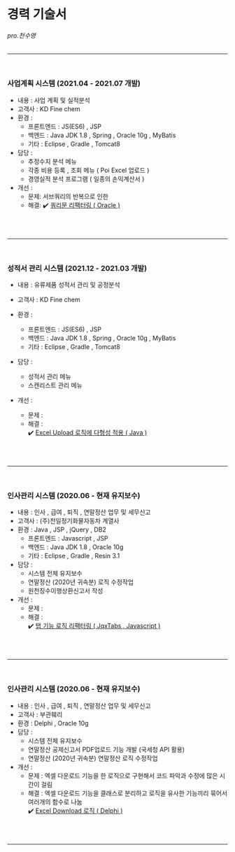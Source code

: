 # 경력 기술서                                        
######                                                       pro.천수영



-----------------------------------------------------------------------
</br>     

### 사업계획 시스템 (2021.04 - 2021.07 개발)

  - 내용 : 사업 계획 및 실적분석
  - 고객사 : KD Fine chem
  - 환경 : 
      - 프론트엔드 : JS(ES6) , JSP 
      - 백엔드 : Java JDK 1.8 , Spring , Oracle 10g , MyBatis
      - 기타 : Eclipse , Gradle , Tomcat8  
  - 담당 :
      - 추정수지 분석 메뉴
      - 각종 비용 등록 , 조회 메뉴 ( Poi Excel 업로드 )
      - 경영실적 분석 프로그램 ( 일종의 손익계산서 )
  - 개선 : 
      - 문제: 서브쿼리의 반복으로 인한 
      - 해결: 
              :heavy_check_mark: <a href="https://github.com/kylle17/Refactoring/tree/master/0004.%20%5B%20%20%EC%BF%BC%EB%A6%AC%EB%AC%B8%20%EB%A6%AC%ED%8C%A9%ED%84%B0%EB%A7%81%20%20%5D%5B%20Oracle%20%5D" target="_blank"> 
       쿼리문 리팩터링 ( Oracle )
</a>
      



     
</br></br>   
      
-----------------------------------------------------------------------
</br>     

### 성적서 관리 시스템 (2021.12 - 2021.03 개발)

  - 내용 : 유류제품 성적서 관리 및 공정분석
  - 고객사 : KD Fine chem
  - 환경 : 
      - 프론트엔드 : JS(ES6) , JSP 
      - 백엔드 : Java JDK 1.8 , Spring , Oracle 10g , MyBatis
      - 기타 : Eclipse , Gradle , Tomcat8  
  - 담당 :  
       - 성적서 관리 메뉴
       - 스캔리스트 관리 메뉴

  - 개선 : 
       - 문제 : 
       - 해결 :  
            :heavy_check_mark: <a href="https://github.com/kylle17/Refactoring/tree/master/0003.%20%5B%20Excelupload%20%EB%8B%A4%ED%98%95%EC%84%B1%20%EC%A0%81%EC%9A%A9%20%5D%5B%20Java%20%5D" target="_blank"> 
        Excel Upload 로직에 다형성 적용  ( Java )
  </a>


</br></br>      

    
 -----------------------------------------------------------------------
</br>     
     
### 인사관리 시스템 (2020.06 - 현재 유지보수)

   - 내용 : 인사 , 급여 , 퇴직 , 연말정산 업무 및 세무신고
   - 고객사 : (주)천일정기화물자동차 계열사  
   - 환경 : Java , JSP , jQuery , DB2
      - 프론트엔드 : Javascript , JSP 
      - 백엔드 : Java JDK 1.8 , Oracle 10g 
      - 기타 : Eclipse , Gradle , Resin 3.1
   - 담당 :  
        - 시스템 전체 유지보수
        - 연말정산 (2020년 귀속분) 로직 수정작업
        - 원천징수이행상환신고서 작성
  - 개선 : 
       - 문제 : 
       - 해결 :   
              :heavy_check_mark: <a  href="https://github.com/kylle17/Refactoring/tree/master/0001.%20%5B%20%20%ED%83%AD%20%EA%B8%B0%EB%8A%A5%20%EB%A6%AC%ED%8C%A9%ED%84%B0%EB%A7%81%20%20%5D%5B%20JqxTabs%20%2C%20Javascript%20%5D" target="_blank"> 
       탭 기능 로직 리팩터링 ( JqxTabs , Javascript ) 
  </a><br>

 
 
</br> </br>  
      
-----------------------------------------------------------------------
</br>     
     
### 인사관리 시스템 (2020.06 - 현재 유지보수)

   - 내용 : 인사 , 급여 , 퇴직 , 연말정산 업무 및 세무신고
   - 고객사 : 부관훼리
   - 환경 : Delphi , Oracle 10g 
   - 담당 :  
        - 시스템 전체 유지보수
        - 연말정산 공제신고서 PDF업로드 기능 개발 (국세청 API 활용)
        - 연말정산 (2020년 귀속분) 연말정산 로직 수정작업 
   - 개선 : 
       - 문제 : 엑셀 다운로드 기능을 한 로직으로 구현해서 코드 파악과 수정에 많은 시간이 걸림
       - 해결 : 엑셀 다운로드 기능을 클래스로 분리하고 로직을 유사한 기능끼리 묶어서 여러개의 함수로 나눔  
                :heavy_check_mark: <a  href="https://github.com/kylle17/Refactoring/tree/master/0002.%20%5B%20Excel%20Download%20%5D%5B%20Delphi%20%5D" target="_blank"> 
                Excel Download 로직 ( Delphi ) 
  </a>



</br> </br>   
   
-----------------------------------------------------------------------


